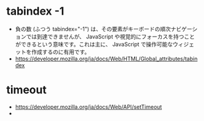 # tabindex -1
- 負の数 (ふつう tabindex="-1") は、その要素がキーボードの順次ナビゲーションでは到達できませんが、 JavaScript や視覚的にフォーカスを持つことができるという意味です。これは主に、 JavaScript で操作可能なウィジェットを作成するのに有用です。
- https://developer.mozilla.org/ja/docs/Web/HTML/Global_attributes/tabindex

# timeout
- https://developer.mozilla.org/ja/docs/Web/API/setTimeout
- 
